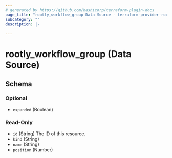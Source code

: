 ```yaml
---
# generated by https://github.com/hashicorp/terraform-plugin-docs
page_title: "rootly_workflow_group Data Source - terraform-provider-rootly"
subcategory: ""
description: |-
  
---
```


# rootly_workflow_group (Data Source)





<!-- schema generated by tfplugindocs -->
## Schema

### Optional

- `expanded` (Boolean)

### Read-Only

- `id` (String) The ID of this resource.
- `kind` (String)
- `name` (String)
- `position` (Number)


